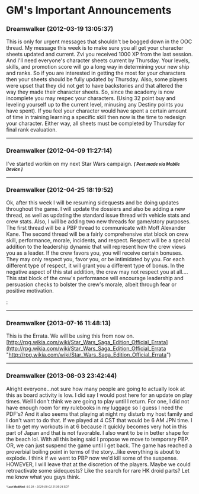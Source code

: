 # GM's Important Announcements

### **Dreamwalker** (2012-03-19 13:05:37)

This is only for urgent messages that shouldn't be bogged down in the OOC thread.
My message this week is to make sure you all get your character sheets updated and current. Zvi you received 1000 XP from the last session. And I'll need everyone's character sheets current by Thursday. Your levels, skills, and promotion score will go a long way in determining your new ship and ranks. So if you are interested in getting the most for your characters then your sheets should be fully updated by Thursday.
Also, some players were upset that they did not get to have backstories and that altered the way they made their character sheets. So, since the academy is now incomplete you may respec your characters. (Using 32 point buy and leveling yourself up to the current level, minusing any Destiny points you have spent). If you feel your character would have spent a certain amount of time in training learning a specific skill then now is the time to redesign your character.
Either way, all sheets must be completed by Thursday for final rank evaluation.

---

### **Dreamwalker** (2012-04-09 11:27:14)

I've started workin on my next Star Wars campaign.
<span style="font-size: 0.80em;">***[ Post made via Mobile Device ]***</span>

---

### **Dreamwalker** (2012-04-25 18:19:52)

Ok, after this week I will be resuming sidequests and be doing updates throughout the game.
I will update the dossiers and also be adding a new thread, as well as updating the standard issue thread with vehicle stats and crew stats.
Also, I will be adding two new threads for game/story purposes. The first thread will be a PBP thread to communicate with Moff Alexander Kane. The second thread will be a fairly comprehensive stat block on crew skill, performance, morale, incidents, and respect. Respect will be a special addition to the leadership dynamic that will represent how the crew views you as a leader. If the crew favors you, you will receive certain bonuses. They may only respect you, favor you, or be intimidated by you. For each different type of respect, it will grant you a different type of bonus. In the negative aspect of this stat addition, the crew may not respect you at all....
This stat block of the crew's performance will encourage leadership and persuasion checks to bolster the crew's morale, albeit through fear or positive motivation.
<!-- s:r2: -->:<!-- s:r2: -->

---

### **Dreamwalker** (2013-07-16 11:48:13)

This is the Errata. We will be using this from now on. [http://rpg.wikia.com/wiki/Star_Wars_Saga_Edition_Official_Errata](http://rpg.wikia.com/wiki/Star_Wars_Saga_Edition_Official_Errata "http://rpg.wikia.com/wiki/Star_Wars_Saga_Edition_Official_Errata")

---

### **Dreamwalker** (2013-08-03 23:42:44)

Alright everyone...not sure how many people are going to actually look at this as board activity is low. I did say I would post here for an update on play times. Well I don't think we are going to play until I return. For one, I did not have enough room for my rulebooks in my luggage so I guess I need the PDF's? And it also seems that playing at night my disturb my host family and I don't want to do that. If we played at 4 CST that would be 6 AM JPN time.
I like to get my workouts in at 6 because it quickly becomes very hot in this part of Japan and that is not favorable. I also want to be in better shape for the beach lol. With all this being said I propose we move to temporary PBP. OR, we can just suspend the game until I get back. The game has reached a proverbial boiling point in terms of the story...like everything is about to explode. I think if we went to PBP now we'd kill some of the suspense. HOWEVER, I will leave that at the discretion of the players. Maybe we could retroactivate some sidequests? Like the search for rare HK droid parts? Let me know what you guys think.



<span style="font-size: 0.5em;">***Last Modified**: 4.0.28 - *2025-06-02 21:39:24 EDT*</span>